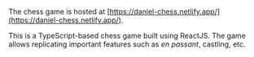 The chess game is hosted at [https://daniel-chess.netlify.app/](https://daniel-chess.netlify.app/).

This is a TypeScript-based chess game built using ReactJS. The game allows replicating important features such as *en passant*, castling, etc.

